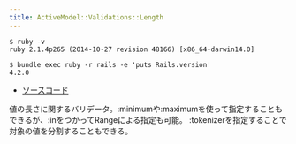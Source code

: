 ```yaml
---
title: ActiveModel::Validations::Length
---
```


```
$ ruby -v
ruby 2.1.4p265 (2014-10-27 revision 48166) [x86_64-darwin14.0]
```

```
$ bundle exec ruby -r rails -e 'puts Rails.version'
4.2.0
```

* [ソースコード](https://github.com/rails/rails/blob/v4.2.0/activemodel/lib/active_model/validations/length.rb)

値の長さに関するバリデータ。:minimumや:maximumを使って指定することもできるが、:inをつかってRangeによる指定も可能。
:tokenizerを指定することで対象の値を分割することもできる。
